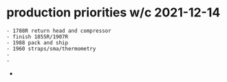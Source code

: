 # production priorities w/c 2021-12-14
	- 1788R return head and compressor
	- finish 1855R/1907R
	- 1988 pack and ship
	- 1960 straps/sma/thermometry
	-
	-
-
